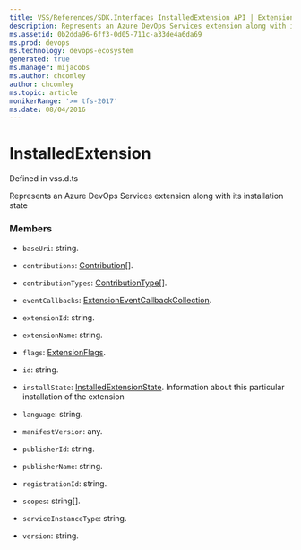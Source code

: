 ```yaml
---
title: VSS/References/SDK.Interfaces InstalledExtension API | Extensions for Azure DevOps Services
description: Represents an Azure DevOps Services extension along with its installation state
ms.assetid: 0b2dda96-6ff3-0d05-711c-a33de4a6da69
ms.prod: devops
ms.technology: devops-ecosystem
generated: true
ms.manager: mijacobs
ms.author: chcomley
author: chcomley
ms.topic: article
monikerRange: '>= tfs-2017'
ms.date: 08/04/2016
---
```


# InstalledExtension

Defined in vss.d.ts


Represents an Azure DevOps Services extension along with its installation state 

### Members

* `baseUri`: string. 

* `contributions`: [Contribution](../../../VSS/References/SDK_Interfaces/Contribution.md)[]. 

* `contributionTypes`: [ContributionType](../../../VSS/References/SDK_Interfaces/ContributionType.md)[]. 

* `eventCallbacks`: [ExtensionEventCallbackCollection](../../../VSS/References/SDK_Interfaces/ExtensionEventCallbackCollection.md). 

* `extensionId`: string. 

* `extensionName`: string. 

* `flags`: [ExtensionFlags](../../../VSS/References/SDK_Interfaces/ExtensionFlags.md). 

* `id`: string. 

* `installState`: [InstalledExtensionState](../../../VSS/References/SDK_Interfaces/InstalledExtensionState.md). Information about this particular installation of the extension

* `language`: string. 

* `manifestVersion`: any. 

* `publisherId`: string. 

* `publisherName`: string. 

* `registrationId`: string. 

* `scopes`: string[]. 

* `serviceInstanceType`: string. 

* `version`: string. 

